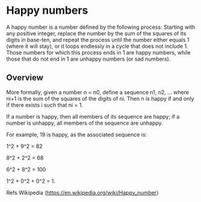 # Happy numbers

A happy number is a number defined by the following process: Starting with any positive integer, replace the number by the sum of the squares of its digits in base-ten, and repeat the process until the number either equals 1 (where it will stay), or it loops endlessly in a cycle that does not include 1. Those numbers for which this process ends in 1 are happy numbers, while those that do not end in 1 are unhappy numbers (or sad numbers).

## Overview
More formally, given a number n = n0, define a sequence n1, n2, ... where ni+1 is the sum of the squares of the digits of ni. Then n is happy if and only if there exists i such that ni = 1.

If a number is happy, then all members of its sequence are happy; if a number is unhappy, all members of the sequence are unhappy.

For example, 19 is happy, as the associated sequence is:

1^2 + 9^2 = 82

8^2 + 2^2 = 68

6^2 + 8^2 = 100

1^2 + 0^2 + 0^2 = 1.

Refs Wikipedia (https://en.wikipedia.org/wiki/Happy_number)
